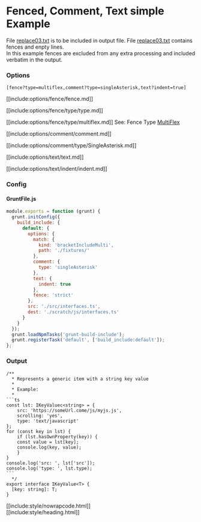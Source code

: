 # Fenced, Comment, Text simple Example

File [replace03.txt](replacements/replace03.txt.html) is to be included in output file.
File [replace03.txt](replacements/replace03.txt.html) contains fences and enpty lines.  
In this example fences are excluded from any extra processing and included verbatim in the output.

### Options

<div class="nowrapcode">

```text
[fence?type=multiflex,comment?type=singleAsterisk,text?indent=true]
```

</div>

[[include:options/fence/fence.md]]

[[include:options/fence/type/type.md]]

[[include:options/fence/type/multiflex.md]]
See: Fence Type [MultiFlex](/grunt-build-include/pages/Docs/Options/fence/type/MultiFlex/)

[[include:options/comment/comment.md]]

[[include:options/comment/type/SingleAsterisk.md]]

[[include:options/text/text.md]]

[[include:options/text/indent/indent.md]]

### Config

#### GruntFile.js

```js
module.exports = function (grunt) {
  grunt.initConfig({
    build_include: {
      default: {
        options: {
          match: {
            kind: 'bracketIncludeMulti',
            path: './fixtures/'
          },
          comment: {
            type: 'singleAsterisk'
          },
          text: {
            indent: true
          },
          fence: 'strict'
        },
        src: './src/interfaces.ts',
        dest: './scratch/js/interfaces.ts'
      }
    }
  });
  grunt.loadNpmTasks('grunt-build-include');
  grunt.registerTask('default', ['build_include:default']);
};
```

### Output

````text
/**
  * Represents a generic item with a string key value
  * 
  * Example:
  * 
```ts
const lst: IKeyValuec<string> = {
    src: 'https://someUrl.come/js/myjs.js',
    scrolling: 'yes',
    type: 'text/javascript'
};
for (const key in lst) {
    if (lst.hasOwnProperty(key)) {
    const value = lst[key];
    console.log(key, value);
    }
}
console.log('src: ', lst['src']);
console.log('type: ', lst.type);
```
  */
export interface IKeyValue<T> {
  [key: string]: T;
}
````

[[include:style/nowrapcode.html]]  
[[include:style/heading.html]]